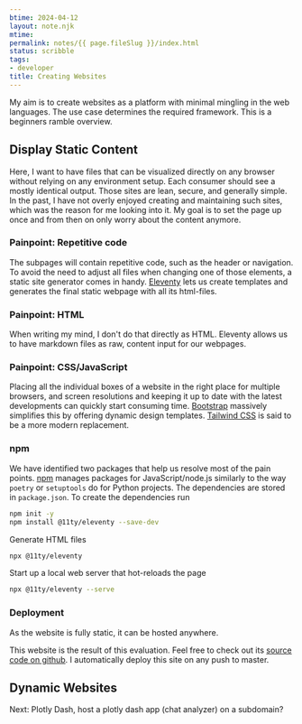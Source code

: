 ```yaml
---
btime: 2024-04-12
layout: note.njk
mtime: 
permalink: notes/{{ page.fileSlug }}/index.html
status: scribble
tags:
- developer
title: Creating Websites
---
```

My aim is to create websites as a platform with minimal mingling in the web languages. The use case determines the required framework. This is a beginners ramble overview.

## Display Static Content

Here, I want to have files that can be visualized directly on any browser without relying on any environment setup. Each
consumer should see a mostly identical output.
Those sites are lean, secure, and generally simple. In the past, I have not overly enjoyed creating and maintaining
such sites, which was the reason for me looking into it.
My goal is to set the page up once and from then on only worry about the content anymore.

### Painpoint: Repetitive code

The subpages will contain repetitive code, such as the header or navigation. To avoid the need to adjust all files when
changing one of those elements, a static site generator comes in handy.
[Eleventy](https://www.11ty.dev/) lets us create templates and generates the final static webpage with all its
html-files.

### Painpoint: HTML

When writing my mind, I don't do that directly as HTML. Eleventy allows us to have markdown files as raw, content input
for our webpages.

### Painpoint: CSS/JavaScript

Placing all the individual boxes of a website in the right place for multiple browsers, and screen resolutions and
keeping it up to date with the latest developments can quickly start consuming time.
[Bootstrap](https://getbootstrap.com/) massively simplifies this by offering dynamic design templates. [Tailwind CSS](https://tailwindcss.com/) is said to be a more modern replacement.

### npm

We have identified two packages that help us resolve most of the pain points.
[npm](https://www.npmjs.com/) manages packages for JavaScript/node.js similarly to the way `poetry` or `setuptools` do
for Python projects.
The dependencies are stored in `package.json`. To create the dependencies run

```bash
npm init -y
npm install @11ty/eleventy --save-dev
```

Generate HTML files

```bash
npx @11ty/eleventy
```

Start up a local web server that hot-reloads the page

```bash
npx @11ty/eleventy --serve
```

### Deployment

As the website is fully static, it can be hosted anywhere.

This website is the result of this evaluation. Feel free to check out
its [source code on github](https://github.com/fabitosh/fabitosh.github.io). I automatically deploy this site on any push to master.

## Dynamic Websites

Next: Plotly Dash, host a plotly dash app (chat analyzer) on a subdomain?